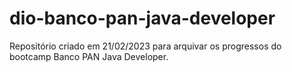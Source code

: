 # dio-banco-pan-java-developer
Repositório criado em 21/02/2023 para arquivar os progressos do bootcamp Banco PAN Java Developer.